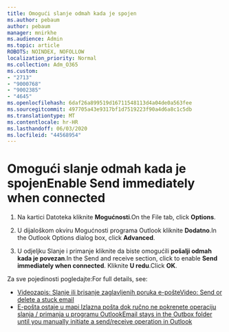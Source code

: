 ```yaml
---
title: Omogući slanje odmah kada je spojen
ms.author: pebaum
author: pebaum
manager: mnirkhe
ms.audience: Admin
ms.topic: article
ROBOTS: NOINDEX, NOFOLLOW
localization_priority: Normal
ms.collection: Adm_O365
ms.custom:
- "2713"
- "9000768"
- "9002385"
- "4645"
ms.openlocfilehash: 6daf26a899519d16711548113d4a04de0a563fee
ms.sourcegitcommit: 497705a43e9317bf1d7519223f90a4d6a8c1c5db
ms.translationtype: MT
ms.contentlocale: hr-HR
ms.lasthandoff: 06/03/2020
ms.locfileid: "44568954"
---
```

# <a name="enable-send-immediately-when-connected"></a><span data-ttu-id="39c6b-102">Omogući slanje odmah kada je spojen</span><span class="sxs-lookup"><span data-stu-id="39c6b-102">Enable Send immediately when connected</span></span>
 
1. <span data-ttu-id="39c6b-103">Na kartici Datoteka kliknite **Mogućnosti**.</span><span class="sxs-lookup"><span data-stu-id="39c6b-103">On the File tab, click **Options**.</span></span>

2. <span data-ttu-id="39c6b-104">U dijaloškom okviru Mogućnosti programa Outlook kliknite **Dodatno**.</span><span class="sxs-lookup"><span data-stu-id="39c6b-104">In the Outlook Options dialog box, click **Advanced**.</span></span>

3. <span data-ttu-id="39c6b-105">U odjeljku Slanje i primanje kliknite da biste omogućili **pošalji odmah kada je povezan**.</span><span class="sxs-lookup"><span data-stu-id="39c6b-105">In the Send and receive section, click to enable **Send immediately when connected**.</span></span> <span data-ttu-id="39c6b-106">Kliknite **U redu**.</span><span class="sxs-lookup"><span data-stu-id="39c6b-106">Click **OK**.</span></span>

<span data-ttu-id="39c6b-107">Za sve pojedinosti pogledajte:</span><span class="sxs-lookup"><span data-stu-id="39c6b-107">For full details, see:</span></span>
- [<span data-ttu-id="39c6b-108">Videozapis: Slanje ili brisanje zaglavljenih poruka e-pošte</span><span class="sxs-lookup"><span data-stu-id="39c6b-108">Video: Send or delete a stuck email</span></span>](https://support.office.com/article/Video-Send-or-delete-an-email-stuck-in-your-outbox-26d5d34a-4e5f-444a-a9e8-44db04a94dec) 
- [<span data-ttu-id="39c6b-109">E-pošta ostaje u mapi Izlazna pošta dok ručno ne pokrenete operaciju slanja / primanja u programu Outlook</span><span class="sxs-lookup"><span data-stu-id="39c6b-109">Email stays in the Outbox folder until you manually initiate a send/receive operation in Outlook</span></span>](https://support.microsoft.com/help/2797572/email-stays-in-the-outbox-folder-until-you-manually-initiate-a-send-re)
